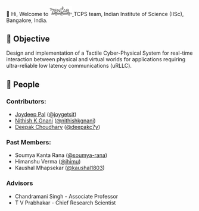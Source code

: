 👋 Hi, Welcome to <a href="https://labs.dese.iisc.ac.in/zenlab/ongoing-projects/tsn/" target="_blank">
<img src="media\ZENLab_Logo.png" width=60 alt=ZENLab-TCPS />
</a> TCPS team, Indian Institute of Science (IISc), Bangalore, India. 

## 🎯 Objective
Design and implementation of a Tactile Cyber-Physical System for real-time interaction 
between physical and virtual worlds for applications requiring ultra-reliable low latency communications (uRLLC).


## 👥 People
### Contributors:
  * [Joydeep Pal](https://joygetsit.github.io/) ([@joygetsit](https://github.com/joygetsit))
  * [Nithish K Gnani](https://nithishkgnani.github.io/) ([@nithishkgnani](https://github.com/nithishkgnani))
  * [Deepak Choudhary](https://deepakc7y.github.io/) ([@deepakc7y](https://github.com/deepakc7y))

### Past Members:
  * Soumya Kanta Rana ([@soumya-rana](https://github.com/soumya-rana/))
  * Himanshu Verma ([@ihimu](https://github.com/ihimu))
  * Kaushal Mhapsekar ([@kaushal1803](https://github.com/kaushal1803))

### Advisors
  * Chandramani Singh - Associate Professor
  * T V Prabhakar - Chief Research Scientist
